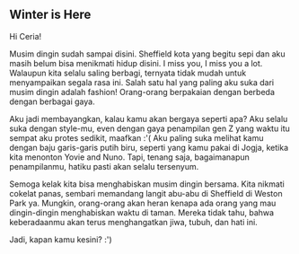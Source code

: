 ## Winter is Here

Hi Ceria!

Musim dingin sudah sampai disini. Sheffield kota yang begitu sepi dan aku masih belum bisa menikmati hidup disini.
I miss you, I miss you a lot. Walaupun kita selalu saling berbagi, ternyata tidak mudah untuk menyampaikan segala rasa ini.
Salah satu hal yang paling aku suka dari musim dingin adalah fashion! Orang-orang berpakaian dengan berbeda dengan berbagai gaya.

Aku jadi membayangkan, kalau kamu akan bergaya seperti apa? Aku selalu suka dengan style-mu, even dengan gaya penampilan gen Z yang waktu itu sempat aku protes sedikit, maafkan :'(
Aku paling suka melihat kamu dengan baju garis-garis putih biru, seperti yang kamu pakai di Jogja, ketika kita menonton Yovie and Nuno. Tapi, tenang saja, bagaimanapun penampilanmu, 
hatiku pasti akan selalu tersenyum.

Semoga kelak kita bisa menghabiskan musim dingin bersama. Kita nikmati cokelat panas, sembari memandang langit abu-abu di Sheffield di Weston Park ya. Mungkin, orang-orang akan heran
kenapa ada orang yang mau dingin-dingin menghabiskan waktu di taman. Mereka tidak tahu, bahwa keberadaanmu akan terus menghangatkan jiwa, tubuh, dan hati ini. 

Jadi, kapan kamu kesini? :')
